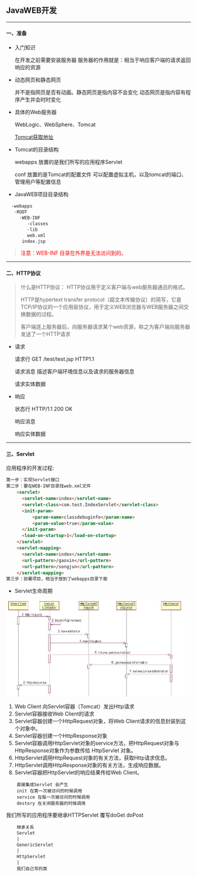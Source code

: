 
## JavaWEB开发 ##
---
#### 一、准备 ####
* 入门知识

  在开发之前需要安装服务器
  服务器的作用就是：相当于响应客户端的请求返回响应的资源
* 动态网页和静态网页

  并不是指网页是否有动画。静态网页是指内容不会变化
  动态网页是指内容有程序产生并会时时变化
* 具体的Web服务器

  WebLogic、WebSphere、Tomcat

  [Tomcat获取地址](http://jakarta.apache.org)
* Tomcat的目录结构

  webapps  放置的是我们所写的应用程序Servlet

  conf 放置的是Tomcat的配置文件
  可以配置虚拟主机，以及tomcat的端口、管理用户等配置信息
* JavaWEB项目目录结构
```
  -webapps
   -ROOT
     -WEB-INF
        -classes
        -lib
        web.xml
      index.jsp
```
> <font color=red>注意：WEB-INF 目录在外界是无法访问到的。</font>
---
#### 二、HTTP协议 ####
> 什么是HTTP协议：
> HTTP协议用于定义客户端与web服务器通迅的格式。
>
>HTTP是hypertext transfer protocol（超文本传输协议）的简写，它是TCP/IP协议的一个应用层协议，用于定义WEB浏览器与WEB服务器之间交换数据的过程。
>
>客户端连上服务器后，向服务器请求某个web资源，称之为客户端向服务器发送了一个HTTP请求

* 请求

  请求行 GET /test/test.jsp HTTP1.1

  请求消息 描述客户端环境信息以及请求的服务器信息

  请求实体数据

* 响应

  状态行  HTTP/1.1 200 OK

  响应消息

  响应实体数据
---
#### 三、Servlet ####
应用程序的开发过程:
``` html
第一步：实现Servlet接口
第二步：要在WEB-INF目录找web.xml文件
    <servlet>
      <servlet-name>index</servlet-name>
      <servlet-class>com.test.IndexServlet</servlet-class>
      <init-param>
          <param-name>classdebuginfo</param-name>
          <param-value>true</param-value>
      </init-param>
      <load-on-startup>1</load-on-startup>
    </servlet>
    <servlet-mapping>
      <servlet-name>index</servlet-name>
      <url-pattern>/gaoxin</url-pattern>
      <url-pattern>/songjun</url-pattern>
    </servlet-mapping>
第三步：部署项目，相当于放到了webapps目录下面
```
* Servlet生命周期

![Alt text](Servlet生命周期.jpg)
1. Web Client 向Servlet容器（Tomcat）发出Http请求
2. Servlet容器接收Web Client的请求
3. Servlet容器创建一个HttpRequest对象，将Web Client请求的信息封装到这个对象中。
4. Servlet容器创建一个HttpResponse对象
5. Servlet容器调用HttpServlet对象的service方法，把HttpRequest对象与HttpResponse对象作为参数传给 HttpServlet 对象。
6. HttpServlet调用HttpRequest对象的有关方法，获取Http请求信息。
7. HttpServlet调用HttpResponse对象的有关方法，生成响应数据。
8. Servlet容器把HttpServlet的响应结果传给Web Client。

```
    直接集成Servlet 会产生
    init 在第一次被访问的时候调用
    service 在每一次被访问的时候调用
    destory 在关闭服务器的时候调用
```
我们所写的应用程序要继承HTTPServlet
覆写doGet  doPost
```
    继承关系
    Servlet
    |
    GenericServlet
    |
    HttpServlet
    |
    我们自己写的类
```
